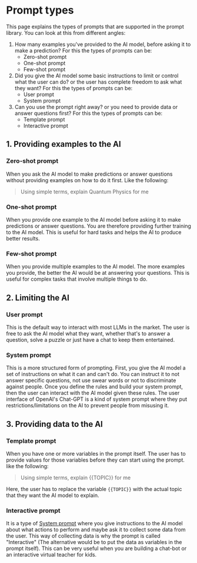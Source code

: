 # Prompt types

<script type="text/javascript" src="/js/ui.js"></script>
<script type="text/javascript" src="/js/actions.js"></script>
<script type="text/javascript" src="/js/main.js"></script>
<link href="https://cdn.jsdelivr.net/npm/bootstrap@5.3.1/dist/css/bootstrap.min.css" rel="stylesheet" integrity="sha384-4bw+/aepP/YC94hEpVNVgiZdgIC5+VKNBQNGCHeKRQN+PtmoHDEXuppvnDJzQIu9" crossorigin="anonymous">
<link rel="stylesheet" href="https://cdnjs.cloudflare.com/ajax/libs/font-awesome/6.4.2/css/all.min.css" integrity="sha512-z3gLpd7yknf1YoNbCzqRKc4qyor8gaKU1qmn+CShxbuBusANI9QpRohGBreCFkKxLhei6S9CQXFEbbKuqLg0DA==" crossorigin="anonymous" referrerpolicy="no-referrer" />
<script src="https://code.jquery.com/jquery-3.7.0.min.js" integrity="sha256-2Pmvv0kuTBOenSvLm6bvfBSSHrUJ+3A7x6P5Ebd07/g=" crossorigin="anonymous"></script>
<script src="https://cdn.jsdelivr.net/npm/bootstrap@5.3.1/dist/js/bootstrap.bundle.min.js" integrity="sha384-HwwvtgBNo3bZJJLYd8oVXjrBZt8cqVSpeBNS5n7C8IVInixGAoxmnlMuBnhbgrkm" crossorigin="anonymous"></script>
<script src="https://cdn.jsdelivr.net/npm/clipboard@2.0.11/dist/clipboard.min.js"></script>

This page explains the types of prompts that are supported in the prompt library. You can look at
this from different angles:

1. How many examples you've provided to the AI model, before asking it to make a prediction? For
   this the types of prompts can be:
    - Zero-shot prompt
    - One-shot prompt
    - Few-shot prompt
2. Did you give the AI model some basic instructions to limit or control what the user can do? or
   the user
   has
   complete freedom to ask what they want? For this the types of prompts can be:
    - User prompt
    - System prompt
3. Can you use the prompt right away? or you need to provide data or answer
   questions first? For this the types of prompts can be:
    - Template prompt
    - Interactive prompt

## 1. Providing examples to the AI

<h3 id="zero-shot-prompt">Zero-shot prompt</h3>

When you ask the AI model to make predictions or answer questions without providing examples on how
to do it first. Like the following:

> Using simple terms, explain Quantum Physics for me

<h3 id="oneshot-prompt">One-shot prompt</h3>

When you provide one example to the AI model before asking it to make predictions or answer
questions. You are therefore providing further training to
the AI model. This is useful for hard tasks and helps the AI to produce better results.

<h3 id="few-shot-prompt">Few-shot prompt</h3>

When you provide multiple examples to the AI model. The more examples you provide, the better the AI
would be at answering your questions. This is useful for complex tasks that involve multiple things
to do.

## 2. Limiting the AI

<h3 id="user-prompt">User prompt</h3>

This is the default way to interact with most LLMs in the market. The user is free to ask the AI
model what they want, whether that's to answer a question, solve a puzzle or just have a chat to
keep them entertained.

<h3 id="system-prompt">System prompt</h3>

This is a more structured form of prompting. First, you give the AI model a set of instructions on
what it can and can't do. You can instruct it to not answer specific questions, not use swear words
or not to discriminate against people. Once you define the rules and build your system prompt, then
the user can interact with the AI model given these rules. The user interface of OpenAI's Chat-GPT
is a kind of system prompt where they put restrictions/limitations on the AI to prevent people from
misusing it.

## 3. Providing data to the AI

<h3 id="template-prompt">Template prompt</h3>

When you have one or more variables in the prompt itself. The user has to provide values for those
variables before they can start using the prompt. like the following:

> Using simple terms, explain {{TOPIC}} for me

Here, the user has to replace the variable `{{TOPIC}}` with the actual topic that they want the AI
model to explain.

<h3 id="interactive-prompt">Interactive prompt</h3>

It is a type of <a type="button" class="button-secondary" href="#system-prompt">System prompt</a> where you give instructions to the AI model about
what actions to perform and maybe ask it to collect some data from the user.
This way of collecting data is why the prompt is called "Interactive" (The alternative
would be to put the data as variables in the prompt itself). This can be very useful when you are
building a chat-bot or an interactive virtual teacher for kids.
